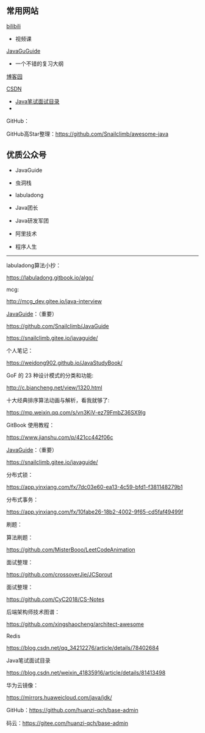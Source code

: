 ## 常用网站

[bilibili](https://www.bilibili.com/)

* 视频课

[JavaGuGuide](https://snailclimb.gitee.io/javaguide)

* 一个不错的复习大纲

[博客园](https://www.cnblogs.com/)

[CSDN](https://www.csdn.net/)

* [Java笔试面试目录](https://blog.csdn.net/weixin_41835916/article/details/81413498)
* 

GitHub：

GitHub高Star整理：https://github.com/Snailclimb/awesome-java







## 优质公众号

* JavaGuide

* 虫洞栈

* labuladong

* Java团长

* Java研发军团

* 阿里技术

* 程序人生



---

labuladong算法小抄：

https://labuladong.gitbook.io/algo/

mcg:

http://mcg_dev.gitee.io/java-interview

[JavaGuide](https://snailclimb.gitee.io/javaguide/)：（重要）

https://github.com/Snailclimb/JavaGuide

https://snailclimb.gitee.io/javaguide/

个人笔记：

https://weidong902.github.io/JavaStudyBook/

GoF 的 23 种设计模式的分类和功能:

http://c.biancheng.net/view/1320.html

十大经典排序算法动画与解析，看我就够了:

https://mp.weixin.qq.com/s/vn3KiV-ez79FmbZ36SX9lg

GitBook 使用教程：

https://www.jianshu.com/p/421cc442f06c

[JavaGuide](https://snailclimb.gitee.io/javaguide/)：（重要）

https://snailclimb.gitee.io/javaguide/

分布式锁：

https://app.yinxiang.com/fx/7dc03e60-ea13-4c59-bfd1-f381148279b1

分布式事务：

https://app.yinxiang.com/fx/10fabe26-18b2-4002-9f65-cd5faf49499f

刷题：

算法刷题：

https://github.com/MisterBooo/LeetCodeAnimation

面试整理：

https://github.com/crossoverJie/JCSprout

面试整理：

https://github.com/CyC2018/CS-Notes

后端架构师技术图谱：

https://github.com/xingshaocheng/architect-awesome

 Redis

https://blog.csdn.net/qq_34212276/article/details/78402684

  Java笔试面试目录

https://blog.csdn.net/weixin_41835916/article/details/81413498

华为云镜像：

https://mirrors.huaweicloud.com/java/jdk/

GitHub：https://github.com/huanzi-qch/base-admin

码云：https://gitee.com/huanzi-qch/base-admin

